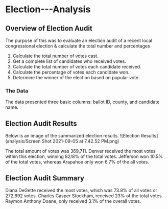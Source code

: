 # Election---Analysis

## Overview of Election Audit
The purpose of this was to evaluate an election audit of a recent local congressional election & calculate the total number and percentages

1. Calculate the total number of votes cast.
2. Get a complete list of candidates who received votes.
3. Calculate the total number of votes each candidate received.
4. Calculate the percentage of votes each candidate won.
5. Determine the winner of the election based on popular vote. 

### The Data
The data presented three basic columns: ballot ID, county, and candidate name.

## Election Audit Results
Below is an image of the summarized election results.
![Election Results](analysis/Screen Shot 2021-09-05 at 7.42.52 PM.png)

The total amount of votes was 369,711. Denver received the most votes within this election, winning 82/8% of the total votes. Jefferson won 10.5% of the total votes, whereas Arapahoe only won 6.7% of the all votes.

## Election Audit Summary
Diana DeGette received the most votes, which was 73.8% of all votes or 272,892 votes. Charles Casper Stockham, received 23% of the total votes. Raymon Anthony Doane, only received 3.1% of the overall votes. 
